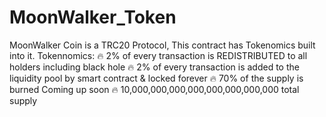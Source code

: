 # MoonWalker_Token
MoonWalker Coin is a TRC20 Protocol, This contract has Tokenomics built into it.
Tokennomics:
🔥 2% of every transaction is REDISTRIBUTED to all holders including black hole
🔥 2% of every transaction is added to the liquidity pool by smart contract & locked forever
🔥 70% of the supply is burned Coming up soon
🔥 10,000,000,000,000,000,000,000,000 total supply
